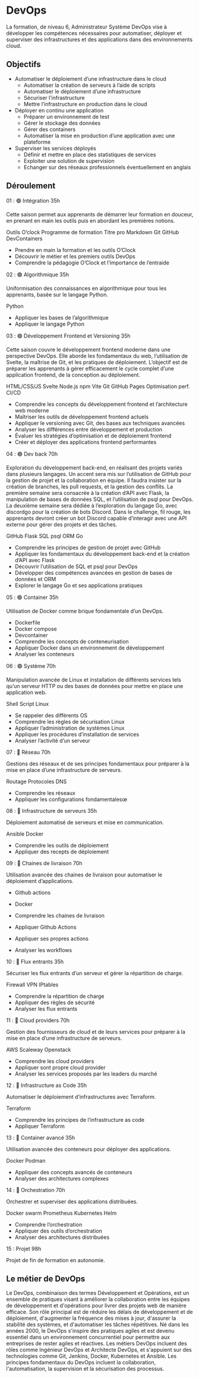 # DevOps

La formation, de niveau 6, Administrateur Système DevOps vise à développer les compétences nécessaires pour automatiser, déployer et superviser des infrastructures et des applications dans des environnements cloud.

## Objectifs

- Automatiser le déploiement d’une infrastructure dans le cloud
  - Automatiser la création de serveurs à l’aide de scripts
  - Automatiser le déploiement d’une infrastructure
  - Sécuriser l’infrastructure
  - Mettre l’infrastructure en production dans le cloud
- Déployer en continu une application
  - Préparer un environnement de test
  - Gérer le stockage des données
  - Gérer des containers
  - Automatiser la mise en production d’une application avec une plateforme
- Superviser les services déployés
  - Définir et mettre en place des statistiques de services
  - Exploiter une solution de supervision
  - Echanger sur des réseaux professionnels éventuellement en anglais

## Déroulement

01 : 🟢 Intégration 35h

Cette saison permet aux apprenants de démarrer leur formation en douceur, en prenant en main les outils puis en abordant les premières notions.

Outils O’clock
Programme de formation
Titre pro
Markdown
Git
GitHub
DevContainers

- Prendre en main la formation et les outils O’Clock
- Découvrir le métier et les premiers outils DevOps
- Comprendre la pédagogie O’Clock et l’importance de l’entraide

02 : 🟢 Algorithmique 35h

Uniformisation des connaissances en algorithmique pour tous les apprenants, basée sur le langage Python.

Python

- Appliquer les bases de l’algorithmique
- Appliquer le langage Python

03 : 🟢 Développement Frontend et Versioning 35h

Cette saison couvre le développement frontend moderne dans une perspective DevOps. Elle aborde les fondamentaux du web, l’utilisation de Svelte, la maîtrise de Git, et les pratiques de déploiement. L’objectif est de préparer les apprenants à gérer efficacement le cycle complet d’une application frontend, de la conception au déploiement.

HTML/CSS/JS
Svelte
Node.js
npm
Vite
Git
GitHub Pages
Optimisation perf.
CI/CD

- Comprendre les concepts du développement frontend et l’architecture web moderne
- Maîtriser les outils de développement frontend actuels
- Appliquer le versioning avec Git, des bases aux techniques avancées
- Analyser les différences entre développement et production
- Évaluer les stratégies d’optimisation et de déploiement frontend
- Créer et déployer des applications frontend performantes

04 : 🟢 Dev back 70h

Exploration du développement back-end, en réalisant des projets variés dans plusieurs langages. Un accent sera mis sur l’utilisation de GitHub pour la gestion de projet et la collaboration en équipe. Il faudra insister sur la création de branches, les pull requests, et la gestion des conflits. La première semaine sera consacrée à la création d’API avec Flask, la manipulation de bases de données SQL, et l’utilisation de psql pour DevOps. La deuxième semaine sera dédiée à l’exploration du langage Go, avec discordgo pour la création de bots Discord. Dans le challenge, fil rouge, les apprenants devront créer un bot Discord capable d’interagir avec une API externe pour gérer des projets et des tâches.

GitHub
Flask
SQL
psql
ORM
Go

- Comprendre les principes de gestion de projet avec GitHub
- Appliquer les fondamentaux du développement back-end et la création d’API avec Flask
- Découvrir l’utilisation de SQL et psql pour DevOps
- Développer des compétences avancées en gestion de bases de données et ORM
- Explorer le langage Go et ses applications pratiques

05 : 🟢 Container 35h

Utilisation de Docker comme brique fondamentale d’un DevOps.

- Dockerfile
- Docker compose
- Devcontainer
- Comprendre les concepts de conteneurisation
- Appliquer Docker dans un environnement de développement
- Analyser les conteneurs

06 : 🟢 Système 70h

Manipulation avancée de Linux et installation de différents services tels qu’un serveur HTTP ou des bases de données pour mettre en place une application web.

Shell
Script
Linux

- Se rappeler des différents OS
- Comprendre les règles de sécurisation Linux
- Appliquer l’administration de systèmes Linux
- Appliquer les procédures d’installation de services
- Analyser l’activité d’un serveur

07 : 🔴 Réseau 70h

Gestions des réseaux et de ses principes fondamentaux pour préparer à la mise en place d’une infrastructure de serveurs.

Routage
Protocoles
DNS

- Comprendre les réseaux
- Appliquer les configurations fondamentalesœ

08 : 🔴 Infrastructure de serveurs 35h

Déploiement automatisé de serveurs et mise en communication.

Ansible
Docker

- Comprendre les outils de déploiement
- Appliquer des recepts de déploiement

09 : 🔴 Chaines de livraison 70h

Utilisation avancée des chaines de livraison pour automatiser le déploiement d’applications.

- Github actions
- Docker

- Comprendre les chaines de livraison
- Appliquer Github Actions
- Appliquer ses propres actions
- Analyser les workflows

10 : 🔴 Flux entrants 35h

Sécuriser les flux entrants d’un serveur et gérer la répartition de charge.

Firewall
VPN
IPtables

- Comprendre la répartition de charge
- Appliquer des règles de sécurité
- Analyser les flux entrants

11 : 🔴 Cloud providers 70h

Gestion des fournisseurs de cloud et de leurs services pour préparer à la mise en place d’une infrastructure de serveurs.

AWS
Scaleway
Openstack

- Comprendre les cloud providers
- Appliquer sont propre cloud provider
- Analyser les services proposés par les leaders du marché

12 : 🔴 Infrastructure as Code 35h

Automatiser le déploiement d’infrastructures avec Terraform.

Terraform

- Comprendre les principes de l’infrastructure as code
- Appliquer Terraform

13 : 🔴 Container avancé 35h

Utilisation avancée des conteneurs pour déployer des applications.

Docker
Podman

- Appliquer des concepts avancés de conteneurs
- Analyser des architectures complexes

14 : 🔴 Orchestration 70h

Orchestrer et superviser des applications distribuées.

Docker swarm
Prometheus
Kubernetes
Helm

- Comprendre l’orchestration
- Appliquer des outils d’orchestration
- Analyser des architectures distribuées

15 : Projet 98h

Projet de fin de formation en autonomie.

## Le métier de DevOps

Le DevOps, combinaison des termes Développement et Opérations, est un ensemble de pratiques visant à améliorer la collaboration entre les équipes de développement et d'opérations pour livrer des projets web de manière efficace. Son rôle principal est de réduire les délais de développement et de déploiement, d'augmenter la fréquence des mises à jour, d'assurer la stabilité des systèmes, et d'automatiser les tâches répétitives. Né dans les années 2000, le DevOps s'inspire des pratiques agiles et est devenu essentiel dans un environnement concurrentiel pour permettre aux entreprises de rester agiles et réactives. Les métiers DevOps incluent des rôles comme Ingénieur DevOps et Architecte DevOps, et s'appuient sur des technologies comme Git, Jenkins, Docker, Kubernetes et Ansible. Les principes fondamentaux du DevOps incluent la collaboration, l'automatisation, la supervision et la sécurisation des processus.
